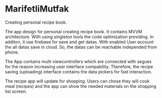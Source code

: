 # MarifetliMutfak
Creating personal recipe book.

The app design for personal creating recipe book. It contains MVVM architecture. With using singleton tools the code optimization providing. In additon, it use firebase for save and get datas. With enabled User account the all datas save in cloud. So, the datas can be reachable independed from phone. 

The App contains multi viewcontrollers which are connected with segues for the reason increasing user interface compability. Therefore, the recipe saving (uploading) interface contains the data pickers for fast interaction. 

The recipe app will update for shopping. Users can chose they will cook meal (recipes) and the app can show the needed materials on the shopping list screen.
